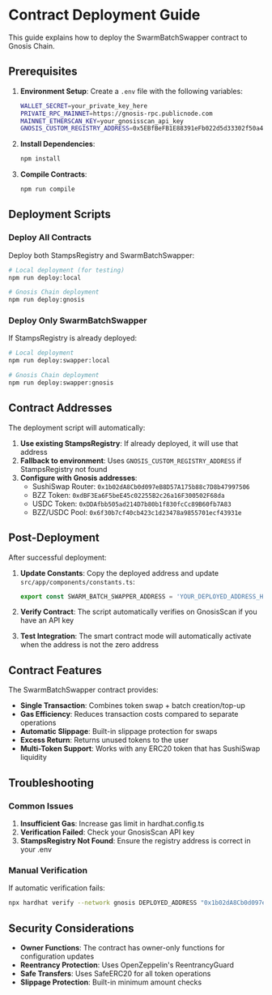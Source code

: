 # Contract Deployment Guide

This guide explains how to deploy the SwarmBatchSwapper contract to Gnosis Chain.

## Prerequisites

1. **Environment Setup**: Create a `.env` file with the following variables:

   ```bash
   WALLET_SECRET=your_private_key_here
   PRIVATE_RPC_MAINNET=https://gnosis-rpc.publicnode.com
   MAINNET_ETHERSCAN_KEY=your_gnosisscan_api_key
   GNOSIS_CUSTOM_REGISTRY_ADDRESS=0x5EBfBeFB1E88391eFb022d5d33302f50a46bF4f3
   ```

2. **Install Dependencies**:

   ```bash
   npm install
   ```

3. **Compile Contracts**:
   ```bash
   npm run compile
   ```

## Deployment Scripts

### Deploy All Contracts

Deploy both StampsRegistry and SwarmBatchSwapper:

```bash
# Local deployment (for testing)
npm run deploy:local

# Gnosis Chain deployment
npm run deploy:gnosis
```

### Deploy Only SwarmBatchSwapper

If StampsRegistry is already deployed:

```bash
# Local deployment
npm run deploy:swapper:local

# Gnosis Chain deployment
npm run deploy:swapper:gnosis
```

## Contract Addresses

The deployment script will automatically:

1. **Use existing StampsRegistry**: If already deployed, it will use that address
2. **Fallback to environment**: Uses `GNOSIS_CUSTOM_REGISTRY_ADDRESS` if StampsRegistry not found
3. **Configure with Gnosis addresses**:
   - SushiSwap Router: `0x1b02dA8Cb0d097eB8D57A175b88c7D8b47997506`
   - BZZ Token: `0xdBF3Ea6F5beE45c02255B2c26a16F300502F68da`
   - USDC Token: `0xDDAfbb505ad214D7b80b1f830fcCc89B60fb7A83`
   - BZZ/USDC Pool: `0x6f30b7cf40cb423c1d23478a9855701ecf43931e`

## Post-Deployment

After successful deployment:

1. **Update Constants**: Copy the deployed address and update `src/app/components/constants.ts`:

   ```typescript
   export const SWARM_BATCH_SWAPPER_ADDRESS = 'YOUR_DEPLOYED_ADDRESS_HERE';
   ```

2. **Verify Contract**: The script automatically verifies on GnosisScan if you have an API key

3. **Test Integration**: The smart contract mode will automatically activate when the address is not the zero address

## Contract Features

The SwarmBatchSwapper contract provides:

- **Single Transaction**: Combines token swap + batch creation/top-up
- **Gas Efficiency**: Reduces transaction costs compared to separate operations
- **Automatic Slippage**: Built-in slippage protection for swaps
- **Excess Return**: Returns unused tokens to the user
- **Multi-Token Support**: Works with any ERC20 token that has SushiSwap liquidity

## Troubleshooting

### Common Issues

1. **Insufficient Gas**: Increase gas limit in hardhat.config.ts
2. **Verification Failed**: Check your GnosisScan API key
3. **StampsRegistry Not Found**: Ensure the registry address is correct in your .env

### Manual Verification

If automatic verification fails:

```bash
npx hardhat verify --network gnosis DEPLOYED_ADDRESS "0x1b02dA8Cb0d097eB8D57A175b88c7D8b47997506" "STAMPS_REGISTRY_ADDRESS" "0xdBF3Ea6F5beE45c02255B2c26a16F300502F68da" "0xDDAfbb505ad214D7b80b1f830fcCc89B60fb7A83" "0x6f30b7cf40cb423c1d23478a9855701ecf43931e" --contract contracts/SwarmBatchSwapper.sol:SwarmBatchSwapper
```

## Security Considerations

- **Owner Functions**: The contract has owner-only functions for configuration updates
- **Reentrancy Protection**: Uses OpenZeppelin's ReentrancyGuard
- **Safe Transfers**: Uses SafeERC20 for all token operations
- **Slippage Protection**: Built-in minimum amount checks
